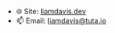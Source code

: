 - 🌐 Site: [liamdavis.dev](https://liamdavis.dev)
- 📫 Email: [liamdavis@tuta.io](mailto:liamdavis@tuta.io)
